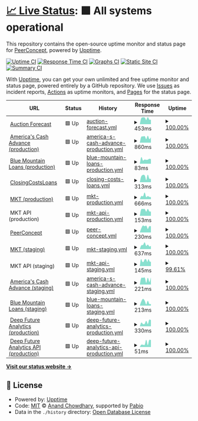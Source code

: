 # [📈 Live Status](https://demo.upptime.js.org): <!--live status--> **🟩 All systems operational**

This repository contains the open-source uptime monitor and status page for [PeerConcept](https://demo.upptime.js.org), powered by [Upptime](https://github.com/upptime/upptime).

[![Uptime CI](https://github.com/peerconcept/uptime-monitor/workflows/Uptime%20CI/badge.svg)](https://github.com/peerconcept/uptime-monitor/actions?query=workflow%3A%22Uptime+CI%22)
[![Response Time CI](https://github.com/peerconcept/uptime-monitor/workflows/Response%20Time%20CI/badge.svg)](https://github.com/peerconcept/uptime-monitor/actions?query=workflow%3A%22Response+Time+CI%22)
[![Graphs CI](https://github.com/peerconcept/uptime-monitor/workflows/Graphs%20CI/badge.svg)](https://github.com/peerconcept/uptime-monitor/actions?query=workflow%3A%22Graphs+CI%22)
[![Static Site CI](https://github.com/peerconcept/uptime-monitor/workflows/Static%20Site%20CI/badge.svg)](https://github.com/peerconcept/uptime-monitor/actions?query=workflow%3A%22Static+Site+CI%22)
[![Summary CI](https://github.com/peerconcept/uptime-monitor/workflows/Summary%20CI/badge.svg)](https://github.com/peerconcept/uptime-monitor/actions?query=workflow%3A%22Summary+CI%22)

With [Upptime](https://upptime.js.org), you can get your own unlimited and free uptime monitor and status page, powered entirely by a GitHub repository. We use [Issues](https://github.com/peerconcept/uptime-monitor/issues) as incident reports, [Actions](https://github.com/peerconcept/uptime-monitor/actions) as uptime monitors, and [Pages](https://demo.upptime.js.org) for the status page.

<!--start: status pages-->
<!-- This summary is generated by Upptime (https://github.com/upptime/upptime) -->
<!-- Do not edit this manually, your changes will be overwritten -->
<!-- prettier-ignore -->
| URL | Status | History | Response Time | Uptime |
| --- | ------ | ------- | ------------- | ------ |
| <img alt="" src="https://icons.duckduckgo.com/ip3/auctionforecast.com.ico" height="13"> [Auction Forecast](https://auctionforecast.com) | 🟩 Up | [auction-forecast.yml](https://github.com/peerconcept/uptime-monitor/commits/HEAD/history/auction-forecast.yml) | <details><summary><img alt="Response time graph" src="./graphs/auction-forecast/response-time-week.png" height="20"> 453ms</summary><br><a href="https://status.peerconcept.com/history/auction-forecast"><img alt="Response time 407" src="https://img.shields.io/endpoint?url=https%3A%2F%2Fraw.githubusercontent.com%2Fpeerconcept%2Fuptime-monitor%2FHEAD%2Fapi%2Fauction-forecast%2Fresponse-time.json"></a><br><a href="https://status.peerconcept.com/history/auction-forecast"><img alt="24-hour response time 357" src="https://img.shields.io/endpoint?url=https%3A%2F%2Fraw.githubusercontent.com%2Fpeerconcept%2Fuptime-monitor%2FHEAD%2Fapi%2Fauction-forecast%2Fresponse-time-day.json"></a><br><a href="https://status.peerconcept.com/history/auction-forecast"><img alt="7-day response time 453" src="https://img.shields.io/endpoint?url=https%3A%2F%2Fraw.githubusercontent.com%2Fpeerconcept%2Fuptime-monitor%2FHEAD%2Fapi%2Fauction-forecast%2Fresponse-time-week.json"></a><br><a href="https://status.peerconcept.com/history/auction-forecast"><img alt="30-day response time 415" src="https://img.shields.io/endpoint?url=https%3A%2F%2Fraw.githubusercontent.com%2Fpeerconcept%2Fuptime-monitor%2FHEAD%2Fapi%2Fauction-forecast%2Fresponse-time-month.json"></a><br><a href="https://status.peerconcept.com/history/auction-forecast"><img alt="1-year response time 407" src="https://img.shields.io/endpoint?url=https%3A%2F%2Fraw.githubusercontent.com%2Fpeerconcept%2Fuptime-monitor%2FHEAD%2Fapi%2Fauction-forecast%2Fresponse-time-year.json"></a></details> | <details><summary><a href="https://status.peerconcept.com/history/auction-forecast">100.00%</a></summary><a href="https://status.peerconcept.com/history/auction-forecast"><img alt="All-time uptime 79.42%" src="https://img.shields.io/endpoint?url=https%3A%2F%2Fraw.githubusercontent.com%2Fpeerconcept%2Fuptime-monitor%2FHEAD%2Fapi%2Fauction-forecast%2Fuptime.json"></a><br><a href="https://status.peerconcept.com/history/auction-forecast"><img alt="24-hour uptime 100.00%" src="https://img.shields.io/endpoint?url=https%3A%2F%2Fraw.githubusercontent.com%2Fpeerconcept%2Fuptime-monitor%2FHEAD%2Fapi%2Fauction-forecast%2Fuptime-day.json"></a><br><a href="https://status.peerconcept.com/history/auction-forecast"><img alt="7-day uptime 100.00%" src="https://img.shields.io/endpoint?url=https%3A%2F%2Fraw.githubusercontent.com%2Fpeerconcept%2Fuptime-monitor%2FHEAD%2Fapi%2Fauction-forecast%2Fuptime-week.json"></a><br><a href="https://status.peerconcept.com/history/auction-forecast"><img alt="30-day uptime 98.24%" src="https://img.shields.io/endpoint?url=https%3A%2F%2Fraw.githubusercontent.com%2Fpeerconcept%2Fuptime-monitor%2FHEAD%2Fapi%2Fauction-forecast%2Fuptime-month.json"></a><br><a href="https://status.peerconcept.com/history/auction-forecast"><img alt="1-year uptime 79.42%" src="https://img.shields.io/endpoint?url=https%3A%2F%2Fraw.githubusercontent.com%2Fpeerconcept%2Fuptime-monitor%2FHEAD%2Fapi%2Fauction-forecast%2Fuptime-year.json"></a></details>
| <img alt="" src="https://icons.duckduckgo.com/ip3/americascashadvanceinc.com.ico" height="13"> [America's Cash Advance (production)](https://americascashadvanceinc.com) | 🟩 Up | [america-s-cash-advance-production.yml](https://github.com/peerconcept/uptime-monitor/commits/HEAD/history/america-s-cash-advance-production.yml) | <details><summary><img alt="Response time graph" src="./graphs/america-s-cash-advance-production/response-time-week.png" height="20"> 860ms</summary><br><a href="https://status.peerconcept.com/history/america-s-cash-advance-production"><img alt="Response time 986" src="https://img.shields.io/endpoint?url=https%3A%2F%2Fraw.githubusercontent.com%2Fpeerconcept%2Fuptime-monitor%2FHEAD%2Fapi%2Famerica-s-cash-advance-production%2Fresponse-time.json"></a><br><a href="https://status.peerconcept.com/history/america-s-cash-advance-production"><img alt="24-hour response time 822" src="https://img.shields.io/endpoint?url=https%3A%2F%2Fraw.githubusercontent.com%2Fpeerconcept%2Fuptime-monitor%2FHEAD%2Fapi%2Famerica-s-cash-advance-production%2Fresponse-time-day.json"></a><br><a href="https://status.peerconcept.com/history/america-s-cash-advance-production"><img alt="7-day response time 860" src="https://img.shields.io/endpoint?url=https%3A%2F%2Fraw.githubusercontent.com%2Fpeerconcept%2Fuptime-monitor%2FHEAD%2Fapi%2Famerica-s-cash-advance-production%2Fresponse-time-week.json"></a><br><a href="https://status.peerconcept.com/history/america-s-cash-advance-production"><img alt="30-day response time 1335" src="https://img.shields.io/endpoint?url=https%3A%2F%2Fraw.githubusercontent.com%2Fpeerconcept%2Fuptime-monitor%2FHEAD%2Fapi%2Famerica-s-cash-advance-production%2Fresponse-time-month.json"></a><br><a href="https://status.peerconcept.com/history/america-s-cash-advance-production"><img alt="1-year response time 986" src="https://img.shields.io/endpoint?url=https%3A%2F%2Fraw.githubusercontent.com%2Fpeerconcept%2Fuptime-monitor%2FHEAD%2Fapi%2Famerica-s-cash-advance-production%2Fresponse-time-year.json"></a></details> | <details><summary><a href="https://status.peerconcept.com/history/america-s-cash-advance-production">100.00%</a></summary><a href="https://status.peerconcept.com/history/america-s-cash-advance-production"><img alt="All-time uptime 99.34%" src="https://img.shields.io/endpoint?url=https%3A%2F%2Fraw.githubusercontent.com%2Fpeerconcept%2Fuptime-monitor%2FHEAD%2Fapi%2Famerica-s-cash-advance-production%2Fuptime.json"></a><br><a href="https://status.peerconcept.com/history/america-s-cash-advance-production"><img alt="24-hour uptime 100.00%" src="https://img.shields.io/endpoint?url=https%3A%2F%2Fraw.githubusercontent.com%2Fpeerconcept%2Fuptime-monitor%2FHEAD%2Fapi%2Famerica-s-cash-advance-production%2Fuptime-day.json"></a><br><a href="https://status.peerconcept.com/history/america-s-cash-advance-production"><img alt="7-day uptime 100.00%" src="https://img.shields.io/endpoint?url=https%3A%2F%2Fraw.githubusercontent.com%2Fpeerconcept%2Fuptime-monitor%2FHEAD%2Fapi%2Famerica-s-cash-advance-production%2Fuptime-week.json"></a><br><a href="https://status.peerconcept.com/history/america-s-cash-advance-production"><img alt="30-day uptime 99.54%" src="https://img.shields.io/endpoint?url=https%3A%2F%2Fraw.githubusercontent.com%2Fpeerconcept%2Fuptime-monitor%2FHEAD%2Fapi%2Famerica-s-cash-advance-production%2Fuptime-month.json"></a><br><a href="https://status.peerconcept.com/history/america-s-cash-advance-production"><img alt="1-year uptime 99.34%" src="https://img.shields.io/endpoint?url=https%3A%2F%2Fraw.githubusercontent.com%2Fpeerconcept%2Fuptime-monitor%2FHEAD%2Fapi%2Famerica-s-cash-advance-production%2Fuptime-year.json"></a></details>
| <img alt="" src="https://icons.duckduckgo.com/ip3/bluemountainloans.com.ico" height="13"> [Blue Mountain Loans (production)](https://bluemountainloans.com) | 🟩 Up | [blue-mountain-loans-production.yml](https://github.com/peerconcept/uptime-monitor/commits/HEAD/history/blue-mountain-loans-production.yml) | <details><summary><img alt="Response time graph" src="./graphs/blue-mountain-loans-production/response-time-week.png" height="20"> 83ms</summary><br><a href="https://status.peerconcept.com/history/blue-mountain-loans-production"><img alt="Response time 112" src="https://img.shields.io/endpoint?url=https%3A%2F%2Fraw.githubusercontent.com%2Fpeerconcept%2Fuptime-monitor%2FHEAD%2Fapi%2Fblue-mountain-loans-production%2Fresponse-time.json"></a><br><a href="https://status.peerconcept.com/history/blue-mountain-loans-production"><img alt="24-hour response time 85" src="https://img.shields.io/endpoint?url=https%3A%2F%2Fraw.githubusercontent.com%2Fpeerconcept%2Fuptime-monitor%2FHEAD%2Fapi%2Fblue-mountain-loans-production%2Fresponse-time-day.json"></a><br><a href="https://status.peerconcept.com/history/blue-mountain-loans-production"><img alt="7-day response time 83" src="https://img.shields.io/endpoint?url=https%3A%2F%2Fraw.githubusercontent.com%2Fpeerconcept%2Fuptime-monitor%2FHEAD%2Fapi%2Fblue-mountain-loans-production%2Fresponse-time-week.json"></a><br><a href="https://status.peerconcept.com/history/blue-mountain-loans-production"><img alt="30-day response time 95" src="https://img.shields.io/endpoint?url=https%3A%2F%2Fraw.githubusercontent.com%2Fpeerconcept%2Fuptime-monitor%2FHEAD%2Fapi%2Fblue-mountain-loans-production%2Fresponse-time-month.json"></a><br><a href="https://status.peerconcept.com/history/blue-mountain-loans-production"><img alt="1-year response time 112" src="https://img.shields.io/endpoint?url=https%3A%2F%2Fraw.githubusercontent.com%2Fpeerconcept%2Fuptime-monitor%2FHEAD%2Fapi%2Fblue-mountain-loans-production%2Fresponse-time-year.json"></a></details> | <details><summary><a href="https://status.peerconcept.com/history/blue-mountain-loans-production">100.00%</a></summary><a href="https://status.peerconcept.com/history/blue-mountain-loans-production"><img alt="All-time uptime 99.70%" src="https://img.shields.io/endpoint?url=https%3A%2F%2Fraw.githubusercontent.com%2Fpeerconcept%2Fuptime-monitor%2FHEAD%2Fapi%2Fblue-mountain-loans-production%2Fuptime.json"></a><br><a href="https://status.peerconcept.com/history/blue-mountain-loans-production"><img alt="24-hour uptime 100.00%" src="https://img.shields.io/endpoint?url=https%3A%2F%2Fraw.githubusercontent.com%2Fpeerconcept%2Fuptime-monitor%2FHEAD%2Fapi%2Fblue-mountain-loans-production%2Fuptime-day.json"></a><br><a href="https://status.peerconcept.com/history/blue-mountain-loans-production"><img alt="7-day uptime 100.00%" src="https://img.shields.io/endpoint?url=https%3A%2F%2Fraw.githubusercontent.com%2Fpeerconcept%2Fuptime-monitor%2FHEAD%2Fapi%2Fblue-mountain-loans-production%2Fuptime-week.json"></a><br><a href="https://status.peerconcept.com/history/blue-mountain-loans-production"><img alt="30-day uptime 99.69%" src="https://img.shields.io/endpoint?url=https%3A%2F%2Fraw.githubusercontent.com%2Fpeerconcept%2Fuptime-monitor%2FHEAD%2Fapi%2Fblue-mountain-loans-production%2Fuptime-month.json"></a><br><a href="https://status.peerconcept.com/history/blue-mountain-loans-production"><img alt="1-year uptime 99.70%" src="https://img.shields.io/endpoint?url=https%3A%2F%2Fraw.githubusercontent.com%2Fpeerconcept%2Fuptime-monitor%2FHEAD%2Fapi%2Fblue-mountain-loans-production%2Fuptime-year.json"></a></details>
| <img alt="" src="https://icons.duckduckgo.com/ip3/closingcostsloans.com.ico" height="13"> [ClosingCostsLoans](https://closingcostsloans.com) | 🟩 Up | [closing-costs-loans.yml](https://github.com/peerconcept/uptime-monitor/commits/HEAD/history/closing-costs-loans.yml) | <details><summary><img alt="Response time graph" src="./graphs/closing-costs-loans/response-time-week.png" height="20"> 313ms</summary><br><a href="https://status.peerconcept.com/history/closing-costs-loans"><img alt="Response time 391" src="https://img.shields.io/endpoint?url=https%3A%2F%2Fraw.githubusercontent.com%2Fpeerconcept%2Fuptime-monitor%2FHEAD%2Fapi%2Fclosing-costs-loans%2Fresponse-time.json"></a><br><a href="https://status.peerconcept.com/history/closing-costs-loans"><img alt="24-hour response time 195" src="https://img.shields.io/endpoint?url=https%3A%2F%2Fraw.githubusercontent.com%2Fpeerconcept%2Fuptime-monitor%2FHEAD%2Fapi%2Fclosing-costs-loans%2Fresponse-time-day.json"></a><br><a href="https://status.peerconcept.com/history/closing-costs-loans"><img alt="7-day response time 313" src="https://img.shields.io/endpoint?url=https%3A%2F%2Fraw.githubusercontent.com%2Fpeerconcept%2Fuptime-monitor%2FHEAD%2Fapi%2Fclosing-costs-loans%2Fresponse-time-week.json"></a><br><a href="https://status.peerconcept.com/history/closing-costs-loans"><img alt="30-day response time 349" src="https://img.shields.io/endpoint?url=https%3A%2F%2Fraw.githubusercontent.com%2Fpeerconcept%2Fuptime-monitor%2FHEAD%2Fapi%2Fclosing-costs-loans%2Fresponse-time-month.json"></a><br><a href="https://status.peerconcept.com/history/closing-costs-loans"><img alt="1-year response time 391" src="https://img.shields.io/endpoint?url=https%3A%2F%2Fraw.githubusercontent.com%2Fpeerconcept%2Fuptime-monitor%2FHEAD%2Fapi%2Fclosing-costs-loans%2Fresponse-time-year.json"></a></details> | <details><summary><a href="https://status.peerconcept.com/history/closing-costs-loans">100.00%</a></summary><a href="https://status.peerconcept.com/history/closing-costs-loans"><img alt="All-time uptime 100.00%" src="https://img.shields.io/endpoint?url=https%3A%2F%2Fraw.githubusercontent.com%2Fpeerconcept%2Fuptime-monitor%2FHEAD%2Fapi%2Fclosing-costs-loans%2Fuptime.json"></a><br><a href="https://status.peerconcept.com/history/closing-costs-loans"><img alt="24-hour uptime 100.00%" src="https://img.shields.io/endpoint?url=https%3A%2F%2Fraw.githubusercontent.com%2Fpeerconcept%2Fuptime-monitor%2FHEAD%2Fapi%2Fclosing-costs-loans%2Fuptime-day.json"></a><br><a href="https://status.peerconcept.com/history/closing-costs-loans"><img alt="7-day uptime 100.00%" src="https://img.shields.io/endpoint?url=https%3A%2F%2Fraw.githubusercontent.com%2Fpeerconcept%2Fuptime-monitor%2FHEAD%2Fapi%2Fclosing-costs-loans%2Fuptime-week.json"></a><br><a href="https://status.peerconcept.com/history/closing-costs-loans"><img alt="30-day uptime 100.00%" src="https://img.shields.io/endpoint?url=https%3A%2F%2Fraw.githubusercontent.com%2Fpeerconcept%2Fuptime-monitor%2FHEAD%2Fapi%2Fclosing-costs-loans%2Fuptime-month.json"></a><br><a href="https://status.peerconcept.com/history/closing-costs-loans"><img alt="1-year uptime 100.00%" src="https://img.shields.io/endpoint?url=https%3A%2F%2Fraw.githubusercontent.com%2Fpeerconcept%2Fuptime-monitor%2FHEAD%2Fapi%2Fclosing-costs-loans%2Fuptime-year.json"></a></details>
| <img alt="" src="https://icons.duckduckgo.com/ip3/mykidstales.com.ico" height="13"> [MKT (production)](https://mykidstales.com) | 🟩 Up | [mkt-production.yml](https://github.com/peerconcept/uptime-monitor/commits/HEAD/history/mkt-production.yml) | <details><summary><img alt="Response time graph" src="./graphs/mkt-production/response-time-week.png" height="20"> 666ms</summary><br><a href="https://status.peerconcept.com/history/mkt-production"><img alt="Response time 619" src="https://img.shields.io/endpoint?url=https%3A%2F%2Fraw.githubusercontent.com%2Fpeerconcept%2Fuptime-monitor%2FHEAD%2Fapi%2Fmkt-production%2Fresponse-time.json"></a><br><a href="https://status.peerconcept.com/history/mkt-production"><img alt="24-hour response time 431" src="https://img.shields.io/endpoint?url=https%3A%2F%2Fraw.githubusercontent.com%2Fpeerconcept%2Fuptime-monitor%2FHEAD%2Fapi%2Fmkt-production%2Fresponse-time-day.json"></a><br><a href="https://status.peerconcept.com/history/mkt-production"><img alt="7-day response time 666" src="https://img.shields.io/endpoint?url=https%3A%2F%2Fraw.githubusercontent.com%2Fpeerconcept%2Fuptime-monitor%2FHEAD%2Fapi%2Fmkt-production%2Fresponse-time-week.json"></a><br><a href="https://status.peerconcept.com/history/mkt-production"><img alt="30-day response time 654" src="https://img.shields.io/endpoint?url=https%3A%2F%2Fraw.githubusercontent.com%2Fpeerconcept%2Fuptime-monitor%2FHEAD%2Fapi%2Fmkt-production%2Fresponse-time-month.json"></a><br><a href="https://status.peerconcept.com/history/mkt-production"><img alt="1-year response time 619" src="https://img.shields.io/endpoint?url=https%3A%2F%2Fraw.githubusercontent.com%2Fpeerconcept%2Fuptime-monitor%2FHEAD%2Fapi%2Fmkt-production%2Fresponse-time-year.json"></a></details> | <details><summary><a href="https://status.peerconcept.com/history/mkt-production">100.00%</a></summary><a href="https://status.peerconcept.com/history/mkt-production"><img alt="All-time uptime 99.88%" src="https://img.shields.io/endpoint?url=https%3A%2F%2Fraw.githubusercontent.com%2Fpeerconcept%2Fuptime-monitor%2FHEAD%2Fapi%2Fmkt-production%2Fuptime.json"></a><br><a href="https://status.peerconcept.com/history/mkt-production"><img alt="24-hour uptime 100.00%" src="https://img.shields.io/endpoint?url=https%3A%2F%2Fraw.githubusercontent.com%2Fpeerconcept%2Fuptime-monitor%2FHEAD%2Fapi%2Fmkt-production%2Fuptime-day.json"></a><br><a href="https://status.peerconcept.com/history/mkt-production"><img alt="7-day uptime 100.00%" src="https://img.shields.io/endpoint?url=https%3A%2F%2Fraw.githubusercontent.com%2Fpeerconcept%2Fuptime-monitor%2FHEAD%2Fapi%2Fmkt-production%2Fuptime-week.json"></a><br><a href="https://status.peerconcept.com/history/mkt-production"><img alt="30-day uptime 99.95%" src="https://img.shields.io/endpoint?url=https%3A%2F%2Fraw.githubusercontent.com%2Fpeerconcept%2Fuptime-monitor%2FHEAD%2Fapi%2Fmkt-production%2Fuptime-month.json"></a><br><a href="https://status.peerconcept.com/history/mkt-production"><img alt="1-year uptime 99.88%" src="https://img.shields.io/endpoint?url=https%3A%2F%2Fraw.githubusercontent.com%2Fpeerconcept%2Fuptime-monitor%2FHEAD%2Fapi%2Fmkt-production%2Fuptime-year.json"></a></details>
| <img alt="" src="https://icons.duckduckgo.com/ip3/null.ico" height="13"> MKT API (production) | 🟩 Up | [mkt-api-production.yml](https://github.com/peerconcept/uptime-monitor/commits/HEAD/history/mkt-api-production.yml) | <details><summary><img alt="Response time graph" src="./graphs/mkt-api-production/response-time-week.png" height="20"> 153ms</summary><br><a href="https://status.peerconcept.com/history/mkt-api-production"><img alt="Response time 180" src="https://img.shields.io/endpoint?url=https%3A%2F%2Fraw.githubusercontent.com%2Fpeerconcept%2Fuptime-monitor%2FHEAD%2Fapi%2Fmkt-api-production%2Fresponse-time.json"></a><br><a href="https://status.peerconcept.com/history/mkt-api-production"><img alt="24-hour response time 114" src="https://img.shields.io/endpoint?url=https%3A%2F%2Fraw.githubusercontent.com%2Fpeerconcept%2Fuptime-monitor%2FHEAD%2Fapi%2Fmkt-api-production%2Fresponse-time-day.json"></a><br><a href="https://status.peerconcept.com/history/mkt-api-production"><img alt="7-day response time 153" src="https://img.shields.io/endpoint?url=https%3A%2F%2Fraw.githubusercontent.com%2Fpeerconcept%2Fuptime-monitor%2FHEAD%2Fapi%2Fmkt-api-production%2Fresponse-time-week.json"></a><br><a href="https://status.peerconcept.com/history/mkt-api-production"><img alt="30-day response time 224" src="https://img.shields.io/endpoint?url=https%3A%2F%2Fraw.githubusercontent.com%2Fpeerconcept%2Fuptime-monitor%2FHEAD%2Fapi%2Fmkt-api-production%2Fresponse-time-month.json"></a><br><a href="https://status.peerconcept.com/history/mkt-api-production"><img alt="1-year response time 180" src="https://img.shields.io/endpoint?url=https%3A%2F%2Fraw.githubusercontent.com%2Fpeerconcept%2Fuptime-monitor%2FHEAD%2Fapi%2Fmkt-api-production%2Fresponse-time-year.json"></a></details> | <details><summary><a href="https://status.peerconcept.com/history/mkt-api-production">100.00%</a></summary><a href="https://status.peerconcept.com/history/mkt-api-production"><img alt="All-time uptime 99.88%" src="https://img.shields.io/endpoint?url=https%3A%2F%2Fraw.githubusercontent.com%2Fpeerconcept%2Fuptime-monitor%2FHEAD%2Fapi%2Fmkt-api-production%2Fuptime.json"></a><br><a href="https://status.peerconcept.com/history/mkt-api-production"><img alt="24-hour uptime 100.00%" src="https://img.shields.io/endpoint?url=https%3A%2F%2Fraw.githubusercontent.com%2Fpeerconcept%2Fuptime-monitor%2FHEAD%2Fapi%2Fmkt-api-production%2Fuptime-day.json"></a><br><a href="https://status.peerconcept.com/history/mkt-api-production"><img alt="7-day uptime 100.00%" src="https://img.shields.io/endpoint?url=https%3A%2F%2Fraw.githubusercontent.com%2Fpeerconcept%2Fuptime-monitor%2FHEAD%2Fapi%2Fmkt-api-production%2Fuptime-week.json"></a><br><a href="https://status.peerconcept.com/history/mkt-api-production"><img alt="30-day uptime 99.89%" src="https://img.shields.io/endpoint?url=https%3A%2F%2Fraw.githubusercontent.com%2Fpeerconcept%2Fuptime-monitor%2FHEAD%2Fapi%2Fmkt-api-production%2Fuptime-month.json"></a><br><a href="https://status.peerconcept.com/history/mkt-api-production"><img alt="1-year uptime 99.88%" src="https://img.shields.io/endpoint?url=https%3A%2F%2Fraw.githubusercontent.com%2Fpeerconcept%2Fuptime-monitor%2FHEAD%2Fapi%2Fmkt-api-production%2Fuptime-year.json"></a></details>
| <img alt="" src="https://icons.duckduckgo.com/ip3/peerconcept.com.ico" height="13"> [PeerConcept](https://peerconcept.com) | 🟩 Up | [peer-concept.yml](https://github.com/peerconcept/uptime-monitor/commits/HEAD/history/peer-concept.yml) | <details><summary><img alt="Response time graph" src="./graphs/peer-concept/response-time-week.png" height="20"> 230ms</summary><br><a href="https://status.peerconcept.com/history/peer-concept"><img alt="Response time 248" src="https://img.shields.io/endpoint?url=https%3A%2F%2Fraw.githubusercontent.com%2Fpeerconcept%2Fuptime-monitor%2FHEAD%2Fapi%2Fpeer-concept%2Fresponse-time.json"></a><br><a href="https://status.peerconcept.com/history/peer-concept"><img alt="24-hour response time 246" src="https://img.shields.io/endpoint?url=https%3A%2F%2Fraw.githubusercontent.com%2Fpeerconcept%2Fuptime-monitor%2FHEAD%2Fapi%2Fpeer-concept%2Fresponse-time-day.json"></a><br><a href="https://status.peerconcept.com/history/peer-concept"><img alt="7-day response time 230" src="https://img.shields.io/endpoint?url=https%3A%2F%2Fraw.githubusercontent.com%2Fpeerconcept%2Fuptime-monitor%2FHEAD%2Fapi%2Fpeer-concept%2Fresponse-time-week.json"></a><br><a href="https://status.peerconcept.com/history/peer-concept"><img alt="30-day response time 242" src="https://img.shields.io/endpoint?url=https%3A%2F%2Fraw.githubusercontent.com%2Fpeerconcept%2Fuptime-monitor%2FHEAD%2Fapi%2Fpeer-concept%2Fresponse-time-month.json"></a><br><a href="https://status.peerconcept.com/history/peer-concept"><img alt="1-year response time 248" src="https://img.shields.io/endpoint?url=https%3A%2F%2Fraw.githubusercontent.com%2Fpeerconcept%2Fuptime-monitor%2FHEAD%2Fapi%2Fpeer-concept%2Fresponse-time-year.json"></a></details> | <details><summary><a href="https://status.peerconcept.com/history/peer-concept">100.00%</a></summary><a href="https://status.peerconcept.com/history/peer-concept"><img alt="All-time uptime 100.00%" src="https://img.shields.io/endpoint?url=https%3A%2F%2Fraw.githubusercontent.com%2Fpeerconcept%2Fuptime-monitor%2FHEAD%2Fapi%2Fpeer-concept%2Fuptime.json"></a><br><a href="https://status.peerconcept.com/history/peer-concept"><img alt="24-hour uptime 100.00%" src="https://img.shields.io/endpoint?url=https%3A%2F%2Fraw.githubusercontent.com%2Fpeerconcept%2Fuptime-monitor%2FHEAD%2Fapi%2Fpeer-concept%2Fuptime-day.json"></a><br><a href="https://status.peerconcept.com/history/peer-concept"><img alt="7-day uptime 100.00%" src="https://img.shields.io/endpoint?url=https%3A%2F%2Fraw.githubusercontent.com%2Fpeerconcept%2Fuptime-monitor%2FHEAD%2Fapi%2Fpeer-concept%2Fuptime-week.json"></a><br><a href="https://status.peerconcept.com/history/peer-concept"><img alt="30-day uptime 100.00%" src="https://img.shields.io/endpoint?url=https%3A%2F%2Fraw.githubusercontent.com%2Fpeerconcept%2Fuptime-monitor%2FHEAD%2Fapi%2Fpeer-concept%2Fuptime-month.json"></a><br><a href="https://status.peerconcept.com/history/peer-concept"><img alt="1-year uptime 100.00%" src="https://img.shields.io/endpoint?url=https%3A%2F%2Fraw.githubusercontent.com%2Fpeerconcept%2Fuptime-monitor%2FHEAD%2Fapi%2Fpeer-concept%2Fuptime-year.json"></a></details>
| <img alt="" src="https://icons.duckduckgo.com/ip3/staging.mykidstales.com.ico" height="13"> [MKT (staging)](https://staging.mykidstales.com) | 🟩 Up | [mkt-staging.yml](https://github.com/peerconcept/uptime-monitor/commits/HEAD/history/mkt-staging.yml) | <details><summary><img alt="Response time graph" src="./graphs/mkt-staging/response-time-week.png" height="20"> 637ms</summary><br><a href="https://status.peerconcept.com/history/mkt-staging"><img alt="Response time 817" src="https://img.shields.io/endpoint?url=https%3A%2F%2Fraw.githubusercontent.com%2Fpeerconcept%2Fuptime-monitor%2FHEAD%2Fapi%2Fmkt-staging%2Fresponse-time.json"></a><br><a href="https://status.peerconcept.com/history/mkt-staging"><img alt="24-hour response time 498" src="https://img.shields.io/endpoint?url=https%3A%2F%2Fraw.githubusercontent.com%2Fpeerconcept%2Fuptime-monitor%2FHEAD%2Fapi%2Fmkt-staging%2Fresponse-time-day.json"></a><br><a href="https://status.peerconcept.com/history/mkt-staging"><img alt="7-day response time 637" src="https://img.shields.io/endpoint?url=https%3A%2F%2Fraw.githubusercontent.com%2Fpeerconcept%2Fuptime-monitor%2FHEAD%2Fapi%2Fmkt-staging%2Fresponse-time-week.json"></a><br><a href="https://status.peerconcept.com/history/mkt-staging"><img alt="30-day response time 633" src="https://img.shields.io/endpoint?url=https%3A%2F%2Fraw.githubusercontent.com%2Fpeerconcept%2Fuptime-monitor%2FHEAD%2Fapi%2Fmkt-staging%2Fresponse-time-month.json"></a><br><a href="https://status.peerconcept.com/history/mkt-staging"><img alt="1-year response time 817" src="https://img.shields.io/endpoint?url=https%3A%2F%2Fraw.githubusercontent.com%2Fpeerconcept%2Fuptime-monitor%2FHEAD%2Fapi%2Fmkt-staging%2Fresponse-time-year.json"></a></details> | <details><summary><a href="https://status.peerconcept.com/history/mkt-staging">100.00%</a></summary><a href="https://status.peerconcept.com/history/mkt-staging"><img alt="All-time uptime 97.98%" src="https://img.shields.io/endpoint?url=https%3A%2F%2Fraw.githubusercontent.com%2Fpeerconcept%2Fuptime-monitor%2FHEAD%2Fapi%2Fmkt-staging%2Fuptime.json"></a><br><a href="https://status.peerconcept.com/history/mkt-staging"><img alt="24-hour uptime 100.00%" src="https://img.shields.io/endpoint?url=https%3A%2F%2Fraw.githubusercontent.com%2Fpeerconcept%2Fuptime-monitor%2FHEAD%2Fapi%2Fmkt-staging%2Fuptime-day.json"></a><br><a href="https://status.peerconcept.com/history/mkt-staging"><img alt="7-day uptime 100.00%" src="https://img.shields.io/endpoint?url=https%3A%2F%2Fraw.githubusercontent.com%2Fpeerconcept%2Fuptime-monitor%2FHEAD%2Fapi%2Fmkt-staging%2Fuptime-week.json"></a><br><a href="https://status.peerconcept.com/history/mkt-staging"><img alt="30-day uptime 99.92%" src="https://img.shields.io/endpoint?url=https%3A%2F%2Fraw.githubusercontent.com%2Fpeerconcept%2Fuptime-monitor%2FHEAD%2Fapi%2Fmkt-staging%2Fuptime-month.json"></a><br><a href="https://status.peerconcept.com/history/mkt-staging"><img alt="1-year uptime 97.98%" src="https://img.shields.io/endpoint?url=https%3A%2F%2Fraw.githubusercontent.com%2Fpeerconcept%2Fuptime-monitor%2FHEAD%2Fapi%2Fmkt-staging%2Fuptime-year.json"></a></details>
| <img alt="" src="https://icons.duckduckgo.com/ip3/null.ico" height="13"> MKT API (staging) | 🟩 Up | [mkt-api-staging.yml](https://github.com/peerconcept/uptime-monitor/commits/HEAD/history/mkt-api-staging.yml) | <details><summary><img alt="Response time graph" src="./graphs/mkt-api-staging/response-time-week.png" height="20"> 145ms</summary><br><a href="https://status.peerconcept.com/history/mkt-api-staging"><img alt="Response time 144" src="https://img.shields.io/endpoint?url=https%3A%2F%2Fraw.githubusercontent.com%2Fpeerconcept%2Fuptime-monitor%2FHEAD%2Fapi%2Fmkt-api-staging%2Fresponse-time.json"></a><br><a href="https://status.peerconcept.com/history/mkt-api-staging"><img alt="24-hour response time 116" src="https://img.shields.io/endpoint?url=https%3A%2F%2Fraw.githubusercontent.com%2Fpeerconcept%2Fuptime-monitor%2FHEAD%2Fapi%2Fmkt-api-staging%2Fresponse-time-day.json"></a><br><a href="https://status.peerconcept.com/history/mkt-api-staging"><img alt="7-day response time 145" src="https://img.shields.io/endpoint?url=https%3A%2F%2Fraw.githubusercontent.com%2Fpeerconcept%2Fuptime-monitor%2FHEAD%2Fapi%2Fmkt-api-staging%2Fresponse-time-week.json"></a><br><a href="https://status.peerconcept.com/history/mkt-api-staging"><img alt="30-day response time 154" src="https://img.shields.io/endpoint?url=https%3A%2F%2Fraw.githubusercontent.com%2Fpeerconcept%2Fuptime-monitor%2FHEAD%2Fapi%2Fmkt-api-staging%2Fresponse-time-month.json"></a><br><a href="https://status.peerconcept.com/history/mkt-api-staging"><img alt="1-year response time 144" src="https://img.shields.io/endpoint?url=https%3A%2F%2Fraw.githubusercontent.com%2Fpeerconcept%2Fuptime-monitor%2FHEAD%2Fapi%2Fmkt-api-staging%2Fresponse-time-year.json"></a></details> | <details><summary><a href="https://status.peerconcept.com/history/mkt-api-staging">99.61%</a></summary><a href="https://status.peerconcept.com/history/mkt-api-staging"><img alt="All-time uptime 96.57%" src="https://img.shields.io/endpoint?url=https%3A%2F%2Fraw.githubusercontent.com%2Fpeerconcept%2Fuptime-monitor%2FHEAD%2Fapi%2Fmkt-api-staging%2Fuptime.json"></a><br><a href="https://status.peerconcept.com/history/mkt-api-staging"><img alt="24-hour uptime 100.00%" src="https://img.shields.io/endpoint?url=https%3A%2F%2Fraw.githubusercontent.com%2Fpeerconcept%2Fuptime-monitor%2FHEAD%2Fapi%2Fmkt-api-staging%2Fuptime-day.json"></a><br><a href="https://status.peerconcept.com/history/mkt-api-staging"><img alt="7-day uptime 99.61%" src="https://img.shields.io/endpoint?url=https%3A%2F%2Fraw.githubusercontent.com%2Fpeerconcept%2Fuptime-monitor%2FHEAD%2Fapi%2Fmkt-api-staging%2Fuptime-week.json"></a><br><a href="https://status.peerconcept.com/history/mkt-api-staging"><img alt="30-day uptime 97.13%" src="https://img.shields.io/endpoint?url=https%3A%2F%2Fraw.githubusercontent.com%2Fpeerconcept%2Fuptime-monitor%2FHEAD%2Fapi%2Fmkt-api-staging%2Fuptime-month.json"></a><br><a href="https://status.peerconcept.com/history/mkt-api-staging"><img alt="1-year uptime 96.57%" src="https://img.shields.io/endpoint?url=https%3A%2F%2Fraw.githubusercontent.com%2Fpeerconcept%2Fuptime-monitor%2FHEAD%2Fapi%2Fmkt-api-staging%2Fuptime-year.json"></a></details>
| <img alt="" src="https://icons.duckduckgo.com/ip3/aca1.staging.wpmudev.host.ico" height="13"> [America's Cash Advance (staging)](https://aca1.staging.wpmudev.host/) | 🟩 Up | [america-s-cash-advance-staging.yml](https://github.com/peerconcept/uptime-monitor/commits/HEAD/history/america-s-cash-advance-staging.yml) | <details><summary><img alt="Response time graph" src="./graphs/america-s-cash-advance-staging/response-time-week.png" height="20"> 221ms</summary><br><a href="https://status.peerconcept.com/history/america-s-cash-advance-staging"><img alt="Response time 177" src="https://img.shields.io/endpoint?url=https%3A%2F%2Fraw.githubusercontent.com%2Fpeerconcept%2Fuptime-monitor%2FHEAD%2Fapi%2Famerica-s-cash-advance-staging%2Fresponse-time.json"></a><br><a href="https://status.peerconcept.com/history/america-s-cash-advance-staging"><img alt="24-hour response time 281" src="https://img.shields.io/endpoint?url=https%3A%2F%2Fraw.githubusercontent.com%2Fpeerconcept%2Fuptime-monitor%2FHEAD%2Fapi%2Famerica-s-cash-advance-staging%2Fresponse-time-day.json"></a><br><a href="https://status.peerconcept.com/history/america-s-cash-advance-staging"><img alt="7-day response time 221" src="https://img.shields.io/endpoint?url=https%3A%2F%2Fraw.githubusercontent.com%2Fpeerconcept%2Fuptime-monitor%2FHEAD%2Fapi%2Famerica-s-cash-advance-staging%2Fresponse-time-week.json"></a><br><a href="https://status.peerconcept.com/history/america-s-cash-advance-staging"><img alt="30-day response time 173" src="https://img.shields.io/endpoint?url=https%3A%2F%2Fraw.githubusercontent.com%2Fpeerconcept%2Fuptime-monitor%2FHEAD%2Fapi%2Famerica-s-cash-advance-staging%2Fresponse-time-month.json"></a><br><a href="https://status.peerconcept.com/history/america-s-cash-advance-staging"><img alt="1-year response time 177" src="https://img.shields.io/endpoint?url=https%3A%2F%2Fraw.githubusercontent.com%2Fpeerconcept%2Fuptime-monitor%2FHEAD%2Fapi%2Famerica-s-cash-advance-staging%2Fresponse-time-year.json"></a></details> | <details><summary><a href="https://status.peerconcept.com/history/america-s-cash-advance-staging">100.00%</a></summary><a href="https://status.peerconcept.com/history/america-s-cash-advance-staging"><img alt="All-time uptime 100.00%" src="https://img.shields.io/endpoint?url=https%3A%2F%2Fraw.githubusercontent.com%2Fpeerconcept%2Fuptime-monitor%2FHEAD%2Fapi%2Famerica-s-cash-advance-staging%2Fuptime.json"></a><br><a href="https://status.peerconcept.com/history/america-s-cash-advance-staging"><img alt="24-hour uptime 100.00%" src="https://img.shields.io/endpoint?url=https%3A%2F%2Fraw.githubusercontent.com%2Fpeerconcept%2Fuptime-monitor%2FHEAD%2Fapi%2Famerica-s-cash-advance-staging%2Fuptime-day.json"></a><br><a href="https://status.peerconcept.com/history/america-s-cash-advance-staging"><img alt="7-day uptime 100.00%" src="https://img.shields.io/endpoint?url=https%3A%2F%2Fraw.githubusercontent.com%2Fpeerconcept%2Fuptime-monitor%2FHEAD%2Fapi%2Famerica-s-cash-advance-staging%2Fuptime-week.json"></a><br><a href="https://status.peerconcept.com/history/america-s-cash-advance-staging"><img alt="30-day uptime 100.00%" src="https://img.shields.io/endpoint?url=https%3A%2F%2Fraw.githubusercontent.com%2Fpeerconcept%2Fuptime-monitor%2FHEAD%2Fapi%2Famerica-s-cash-advance-staging%2Fuptime-month.json"></a><br><a href="https://status.peerconcept.com/history/america-s-cash-advance-staging"><img alt="1-year uptime 100.00%" src="https://img.shields.io/endpoint?url=https%3A%2F%2Fraw.githubusercontent.com%2Fpeerconcept%2Fuptime-monitor%2FHEAD%2Fapi%2Famerica-s-cash-advance-staging%2Fuptime-year.json"></a></details>
| <img alt="" src="https://icons.duckduckgo.com/ip3/blueml.staging.tempurl.host.ico" height="13"> [Blue Mountain Loans (staging)](https://blueml.staging.tempurl.host/customer-details/?autoCreateUser=ACA) | 🟩 Up | [blue-mountain-loans-staging.yml](https://github.com/peerconcept/uptime-monitor/commits/HEAD/history/blue-mountain-loans-staging.yml) | <details><summary><img alt="Response time graph" src="./graphs/blue-mountain-loans-staging/response-time-week.png" height="20"> 213ms</summary><br><a href="https://status.peerconcept.com/history/blue-mountain-loans-staging"><img alt="Response time 180" src="https://img.shields.io/endpoint?url=https%3A%2F%2Fraw.githubusercontent.com%2Fpeerconcept%2Fuptime-monitor%2FHEAD%2Fapi%2Fblue-mountain-loans-staging%2Fresponse-time.json"></a><br><a href="https://status.peerconcept.com/history/blue-mountain-loans-staging"><img alt="24-hour response time 94" src="https://img.shields.io/endpoint?url=https%3A%2F%2Fraw.githubusercontent.com%2Fpeerconcept%2Fuptime-monitor%2FHEAD%2Fapi%2Fblue-mountain-loans-staging%2Fresponse-time-day.json"></a><br><a href="https://status.peerconcept.com/history/blue-mountain-loans-staging"><img alt="7-day response time 213" src="https://img.shields.io/endpoint?url=https%3A%2F%2Fraw.githubusercontent.com%2Fpeerconcept%2Fuptime-monitor%2FHEAD%2Fapi%2Fblue-mountain-loans-staging%2Fresponse-time-week.json"></a><br><a href="https://status.peerconcept.com/history/blue-mountain-loans-staging"><img alt="30-day response time 195" src="https://img.shields.io/endpoint?url=https%3A%2F%2Fraw.githubusercontent.com%2Fpeerconcept%2Fuptime-monitor%2FHEAD%2Fapi%2Fblue-mountain-loans-staging%2Fresponse-time-month.json"></a><br><a href="https://status.peerconcept.com/history/blue-mountain-loans-staging"><img alt="1-year response time 180" src="https://img.shields.io/endpoint?url=https%3A%2F%2Fraw.githubusercontent.com%2Fpeerconcept%2Fuptime-monitor%2FHEAD%2Fapi%2Fblue-mountain-loans-staging%2Fresponse-time-year.json"></a></details> | <details><summary><a href="https://status.peerconcept.com/history/blue-mountain-loans-staging">100.00%</a></summary><a href="https://status.peerconcept.com/history/blue-mountain-loans-staging"><img alt="All-time uptime 100.00%" src="https://img.shields.io/endpoint?url=https%3A%2F%2Fraw.githubusercontent.com%2Fpeerconcept%2Fuptime-monitor%2FHEAD%2Fapi%2Fblue-mountain-loans-staging%2Fuptime.json"></a><br><a href="https://status.peerconcept.com/history/blue-mountain-loans-staging"><img alt="24-hour uptime 100.00%" src="https://img.shields.io/endpoint?url=https%3A%2F%2Fraw.githubusercontent.com%2Fpeerconcept%2Fuptime-monitor%2FHEAD%2Fapi%2Fblue-mountain-loans-staging%2Fuptime-day.json"></a><br><a href="https://status.peerconcept.com/history/blue-mountain-loans-staging"><img alt="7-day uptime 100.00%" src="https://img.shields.io/endpoint?url=https%3A%2F%2Fraw.githubusercontent.com%2Fpeerconcept%2Fuptime-monitor%2FHEAD%2Fapi%2Fblue-mountain-loans-staging%2Fuptime-week.json"></a><br><a href="https://status.peerconcept.com/history/blue-mountain-loans-staging"><img alt="30-day uptime 100.00%" src="https://img.shields.io/endpoint?url=https%3A%2F%2Fraw.githubusercontent.com%2Fpeerconcept%2Fuptime-monitor%2FHEAD%2Fapi%2Fblue-mountain-loans-staging%2Fuptime-month.json"></a><br><a href="https://status.peerconcept.com/history/blue-mountain-loans-staging"><img alt="1-year uptime 100.00%" src="https://img.shields.io/endpoint?url=https%3A%2F%2Fraw.githubusercontent.com%2Fpeerconcept%2Fuptime-monitor%2FHEAD%2Fapi%2Fblue-mountain-loans-staging%2Fuptime-year.json"></a></details>
| <img alt="" src="https://icons.duckduckgo.com/ip3/mgr.dfacecl.com.ico" height="13"> [Deep Future Analytics (production)](https://mgr.dfacecl.com/) | 🟩 Up | [deep-future-analytics-production.yml](https://github.com/peerconcept/uptime-monitor/commits/HEAD/history/deep-future-analytics-production.yml) | <details><summary><img alt="Response time graph" src="./graphs/deep-future-analytics-production/response-time-week.png" height="20"> 330ms</summary><br><a href="https://status.peerconcept.com/history/deep-future-analytics-production"><img alt="Response time 390" src="https://img.shields.io/endpoint?url=https%3A%2F%2Fraw.githubusercontent.com%2Fpeerconcept%2Fuptime-monitor%2FHEAD%2Fapi%2Fdeep-future-analytics-production%2Fresponse-time.json"></a><br><a href="https://status.peerconcept.com/history/deep-future-analytics-production"><img alt="24-hour response time 499" src="https://img.shields.io/endpoint?url=https%3A%2F%2Fraw.githubusercontent.com%2Fpeerconcept%2Fuptime-monitor%2FHEAD%2Fapi%2Fdeep-future-analytics-production%2Fresponse-time-day.json"></a><br><a href="https://status.peerconcept.com/history/deep-future-analytics-production"><img alt="7-day response time 330" src="https://img.shields.io/endpoint?url=https%3A%2F%2Fraw.githubusercontent.com%2Fpeerconcept%2Fuptime-monitor%2FHEAD%2Fapi%2Fdeep-future-analytics-production%2Fresponse-time-week.json"></a><br><a href="https://status.peerconcept.com/history/deep-future-analytics-production"><img alt="30-day response time 385" src="https://img.shields.io/endpoint?url=https%3A%2F%2Fraw.githubusercontent.com%2Fpeerconcept%2Fuptime-monitor%2FHEAD%2Fapi%2Fdeep-future-analytics-production%2Fresponse-time-month.json"></a><br><a href="https://status.peerconcept.com/history/deep-future-analytics-production"><img alt="1-year response time 390" src="https://img.shields.io/endpoint?url=https%3A%2F%2Fraw.githubusercontent.com%2Fpeerconcept%2Fuptime-monitor%2FHEAD%2Fapi%2Fdeep-future-analytics-production%2Fresponse-time-year.json"></a></details> | <details><summary><a href="https://status.peerconcept.com/history/deep-future-analytics-production">100.00%</a></summary><a href="https://status.peerconcept.com/history/deep-future-analytics-production"><img alt="All-time uptime 99.99%" src="https://img.shields.io/endpoint?url=https%3A%2F%2Fraw.githubusercontent.com%2Fpeerconcept%2Fuptime-monitor%2FHEAD%2Fapi%2Fdeep-future-analytics-production%2Fuptime.json"></a><br><a href="https://status.peerconcept.com/history/deep-future-analytics-production"><img alt="24-hour uptime 100.00%" src="https://img.shields.io/endpoint?url=https%3A%2F%2Fraw.githubusercontent.com%2Fpeerconcept%2Fuptime-monitor%2FHEAD%2Fapi%2Fdeep-future-analytics-production%2Fuptime-day.json"></a><br><a href="https://status.peerconcept.com/history/deep-future-analytics-production"><img alt="7-day uptime 100.00%" src="https://img.shields.io/endpoint?url=https%3A%2F%2Fraw.githubusercontent.com%2Fpeerconcept%2Fuptime-monitor%2FHEAD%2Fapi%2Fdeep-future-analytics-production%2Fuptime-week.json"></a><br><a href="https://status.peerconcept.com/history/deep-future-analytics-production"><img alt="30-day uptime 100.00%" src="https://img.shields.io/endpoint?url=https%3A%2F%2Fraw.githubusercontent.com%2Fpeerconcept%2Fuptime-monitor%2FHEAD%2Fapi%2Fdeep-future-analytics-production%2Fuptime-month.json"></a><br><a href="https://status.peerconcept.com/history/deep-future-analytics-production"><img alt="1-year uptime 99.99%" src="https://img.shields.io/endpoint?url=https%3A%2F%2Fraw.githubusercontent.com%2Fpeerconcept%2Fuptime-monitor%2FHEAD%2Fapi%2Fdeep-future-analytics-production%2Fuptime-year.json"></a></details>
| <img alt="" src="https://icons.duckduckgo.com/ip3/mgr.dfacecl.com.ico" height="13"> [Deep Future Analytics API (production)](https://mgr.dfacecl.com/api/v1/user/sign-in/) | 🟩 Up | [deep-future-analytics-api-production.yml](https://github.com/peerconcept/uptime-monitor/commits/HEAD/history/deep-future-analytics-api-production.yml) | <details><summary><img alt="Response time graph" src="./graphs/deep-future-analytics-api-production/response-time-week.png" height="20"> 51ms</summary><br><a href="https://status.peerconcept.com/history/deep-future-analytics-api-production"><img alt="Response time 75" src="https://img.shields.io/endpoint?url=https%3A%2F%2Fraw.githubusercontent.com%2Fpeerconcept%2Fuptime-monitor%2FHEAD%2Fapi%2Fdeep-future-analytics-api-production%2Fresponse-time.json"></a><br><a href="https://status.peerconcept.com/history/deep-future-analytics-api-production"><img alt="24-hour response time 85" src="https://img.shields.io/endpoint?url=https%3A%2F%2Fraw.githubusercontent.com%2Fpeerconcept%2Fuptime-monitor%2FHEAD%2Fapi%2Fdeep-future-analytics-api-production%2Fresponse-time-day.json"></a><br><a href="https://status.peerconcept.com/history/deep-future-analytics-api-production"><img alt="7-day response time 51" src="https://img.shields.io/endpoint?url=https%3A%2F%2Fraw.githubusercontent.com%2Fpeerconcept%2Fuptime-monitor%2FHEAD%2Fapi%2Fdeep-future-analytics-api-production%2Fresponse-time-week.json"></a><br><a href="https://status.peerconcept.com/history/deep-future-analytics-api-production"><img alt="30-day response time 71" src="https://img.shields.io/endpoint?url=https%3A%2F%2Fraw.githubusercontent.com%2Fpeerconcept%2Fuptime-monitor%2FHEAD%2Fapi%2Fdeep-future-analytics-api-production%2Fresponse-time-month.json"></a><br><a href="https://status.peerconcept.com/history/deep-future-analytics-api-production"><img alt="1-year response time 75" src="https://img.shields.io/endpoint?url=https%3A%2F%2Fraw.githubusercontent.com%2Fpeerconcept%2Fuptime-monitor%2FHEAD%2Fapi%2Fdeep-future-analytics-api-production%2Fresponse-time-year.json"></a></details> | <details><summary><a href="https://status.peerconcept.com/history/deep-future-analytics-api-production">100.00%</a></summary><a href="https://status.peerconcept.com/history/deep-future-analytics-api-production"><img alt="All-time uptime 100.00%" src="https://img.shields.io/endpoint?url=https%3A%2F%2Fraw.githubusercontent.com%2Fpeerconcept%2Fuptime-monitor%2FHEAD%2Fapi%2Fdeep-future-analytics-api-production%2Fuptime.json"></a><br><a href="https://status.peerconcept.com/history/deep-future-analytics-api-production"><img alt="24-hour uptime 100.00%" src="https://img.shields.io/endpoint?url=https%3A%2F%2Fraw.githubusercontent.com%2Fpeerconcept%2Fuptime-monitor%2FHEAD%2Fapi%2Fdeep-future-analytics-api-production%2Fuptime-day.json"></a><br><a href="https://status.peerconcept.com/history/deep-future-analytics-api-production"><img alt="7-day uptime 100.00%" src="https://img.shields.io/endpoint?url=https%3A%2F%2Fraw.githubusercontent.com%2Fpeerconcept%2Fuptime-monitor%2FHEAD%2Fapi%2Fdeep-future-analytics-api-production%2Fuptime-week.json"></a><br><a href="https://status.peerconcept.com/history/deep-future-analytics-api-production"><img alt="30-day uptime 100.00%" src="https://img.shields.io/endpoint?url=https%3A%2F%2Fraw.githubusercontent.com%2Fpeerconcept%2Fuptime-monitor%2FHEAD%2Fapi%2Fdeep-future-analytics-api-production%2Fuptime-month.json"></a><br><a href="https://status.peerconcept.com/history/deep-future-analytics-api-production"><img alt="1-year uptime 100.00%" src="https://img.shields.io/endpoint?url=https%3A%2F%2Fraw.githubusercontent.com%2Fpeerconcept%2Fuptime-monitor%2FHEAD%2Fapi%2Fdeep-future-analytics-api-production%2Fuptime-year.json"></a></details>

<!--end: status pages-->

[**Visit our status website →**](https://demo.upptime.js.org)

## 📄 License

- Powered by: [Upptime](https://github.com/upptime/upptime)
- Code: [MIT](./LICENSE) © [Anand Chowdhary](https://anandchowdhary.com), supported by [Pabio](https://pabio.com)
- Data in the `./history` directory: [Open Database License](https://opendatacommons.org/licenses/odbl/1-0/)
